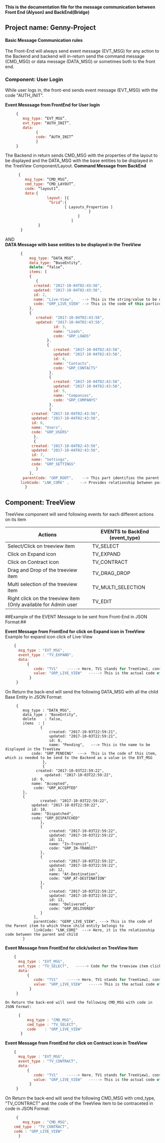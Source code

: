 ####  This is the documentation file for the message communication between Front End (Alyson) and BackEnd(Bridge)  ####
## Project name: Genny-Project ##

#### Basic Message Communication rules  ####
The Front-End will always send event message (EVT_MSG) for any action to the Backend and backend will in-return send the command message (CMD_MSG) or data message (DATA_MSG) or sometimes both to the front end.


### Component: User Login ###
While user logs in, the front-end sends event message (EVT_MSG) with the code "AUTH_INIT".
 
 **Event Messsage from FrontEnd for User login** 
```javascript
     {
        msg_type: “EVT_MSG”,
        evt_type: “AUTH_INIT”,
        data: 
              { 
    		  code: “AUTH_INIT”
              }    
     }
```
     
 The Backend in return sends CMD_MSG with the properties of the layout to be displayed and the DATA_MSG with the base entities to be displayed in the TreeView Component/Layout.
  **Command Message from BackEnd**  
```javascript
      {
         msg_type: “CMD_MSG”,
         cmd_type: “CMD_LAYOUT”,
         code: “layout1”,
         data:{
                   layout: [{
		            “Grid”:{
                           [ Layouts_Properties ]
                                      }
                                 }
                              ]
               }
       }
```    
 AND   
**DATA Message with base entities to be displayed in the TreeView**
```javascript
       {
           msg_type: “DATA_MSG”,
           data_type: “BaseEntity”,
           delete: “false”,
           items: [
	       {
	          {
		     created: "2017-10-04T02:43:56",
		     updated: "2017-10-04T02:43:56",
		     id: 2,
		     name: "Live-View",    --> This is the string/value to be displayed in the Tree View
		     code: "GRP_LIVE_VIEW" --> This is the code of this particular treeview item to be send with event to BE
		   },
		   {
		      created: "2017-10-04T02:43:56",
		      updated: "2017-10-04T02:43:56",
                      id: 3,
                      name: "Loads",
                      code: "GRP_LOADS"
                   },
                   {
                      created: "2017-10-04T02:43:56",
                      updated: "2017-10-04T02:43:56",
                      id: 4,
                      name: "Contacts",
                      code: "GRP_CONTACTS"
                    },
                    {
                      created: "2017-10-04T02:43:56",
                      updated: "2017-10-04T02:43:56",
                      id: 5,
                      name: "Companies",
                      code: "GRP_COMPANYS"
                    },
                    {
			created: "2017-10-04T02:43:56",
			updated: "2017-10-04T02:43:56",
			id: 6,
			name: "Users",
			code: "GRP_USERS"
		     },
		     {
			created: "2017-10-04T02:43:56",
			updated: "2017-10-04T02:43:56",
			id: 7,
			name: "Settings",
			code: "GRP_SETTINGS"
		      }
		   ],
	    parentCode: "GRP_ROOT",    --> This part identifies the parent item
	   linkCode: "LNK_CORE" .     --> Provides relationship between parent and child items
         }
```
	            
## Component: TreeView ##
TreeView component will send following events for each different actions on its item

  | Actions  		            | EVENTS to BackEnd  (event_type) |
  | --------------------------- | ------------------- |       
  | Select/Click on treeview item    |  TV_SELECT    |
  | Click on Expand icon             |  TV_EXPAND    |
  | Click on Contract icon           |  TV_CONTRACT  |
  | Drag and Drop of the treeview item | TV_DRAG_DROP |
  | Multi selection of the treeview item  | TV_MULTI_SELECTION |
  | Right click on the treeview item (Only available for Admin user  |  TV_EDIT |
   
   ##Example of the EVENT Message to be sent from Front-End in JSON Format:##
 
 **Event Message from FrontEnd for click on Expand icon in TreeView** 
 Example for expand icon click of Live-View
   
```javascript
    {
      msg_type : "EVT_MSG",
      event_type : "TV_EXPAND",
      data:
          {
             code: "TV1"    -----> Here, TV1 stands for TreeView1, considering there can be multiple TreeView components
             value: "GRP_LIVE_VIEW"   -----> This is the actual code of the TreeView item (Treeview ParentNode)
           }
     }
```
   
 On Return the back-end will send the following DATA_MSG with all the child Base Entity in JSON Format:
 
```jsvascript
     {
        msg_type : "DATA_MSG",
        data_type : "BaseEntity",
        delete    : false,
        items  : [
                {
                    created: "2017-10-03T22:59:21",
                    updated: "2017-10-03T22:59:21",
                    id: 8,
                    name: "Pending",   ---> This is the name to be displayed in the TreeView
		    code: "GRP_PENDING"  --->  This is the code of this item, which is needed to be send to the Backend as a value in the EVT_MSG
                 },
                 {
		      created: "2017-10-03T22:59:22",
         	      updated: "2017-10-03T22:59:22",
			id: 9,
			name: "Accepted",
			 code: "GRP_ACCEPTED"
		},
		{
		        created: "2017-10-03T22:59:22",
			updated: "2017-10-03T22:59:22",
			id: 10,
			name: "Dispatched",
			code: "GRP_DISPATCHED"
				},
				{
					created: "2017-10-03T22:59:22",
					updated: "2017-10-03T22:59:22",
					id: 11,
					name: "In-Transit",
					code: "GRP_IN-TRANSIT"
			    },
			    {
					created: "2017-10-03T22:59:22",
					updated: "2017-10-03T22:59:22",
					id: 12,
					name: "At-Destination",
					code: "GRP_AT-DESTINATION"
				},
				{
					created: "2017-10-03T22:59:22",
				    updated: "2017-10-03T22:59:22",
					id: 13,
					name: "Delivered",
					code: "GRP_DELIVERED"
				}
		     ],
		     parentCode: "GERP_LIVE_VIEW", ---> This is the code of the Parent item to which these child entity belongs to
		     linkCode: "LNK_CORE"  ---> Here, it is the relationship code between the parent and child
        }
```


**Event Message from FrontEnd for click/select on TreeView Item**

```javascript
    {
      msg_type : "EVT_MSG",
      evt_type : "TV_SELECT",   -----> Code for the treeview item click
      data:
          {
             code: "TV1"    -----> Here, TV1 stands for TreeView1, considering there can be multiple TreeView components
             value: "GRP_LIVE_VIEW"   -----> This is the actual code of the TreeView item (Treeview ParentNode)
           }
     }
```
    On Return the back-end will send the following CMD_MSG with code in JSON Format:
```javascript
      {
          msg_type : "CMD_MSG",
          cmd_type : "TV_SELECT",
          code    : "GRP_LIVE_VIEW"
       }
```
      
 **Event Message from FrontEnd for click on Contract icon in TreeView**
 
```javascript
    {
      msg_type : "EVT_MSG",
      event_type : "TV_CONTRACT",
      data:
          {
             code: "TV1"    -----> Here, TV1 stands for TreeView1, considering there can be multiple TreeView components
             value: "GRP_LIVE_VIEW"   -----> This is the actual code of the TreeView item (Treeview ParentNode)
           }
     }
```  
On Return the back-end will send the following CMD_MSG with cmd_type, "TV_CONTRACT" and the code of the TreeView item to be contraceted in code in JSON Format:
```javascript
     {
        msg_type : "CMD_MSG",
	cmd_type : "TV_CONTRACT",
	code : "GRP_LIVE_VIEW"
      }
```
